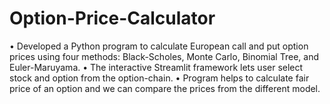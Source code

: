 # Option-Price-Calculator
•	Developed a Python program to calculate European call and put option prices using four methods: Black-Scholes, Monte Carlo, Binomial Tree, and Euler-Maruyama.
•	The interactive Streamlit framework lets user select stock and option from the option-chain.
•	Program helps to calculate fair price of an option and we can compare the prices from the different model.
